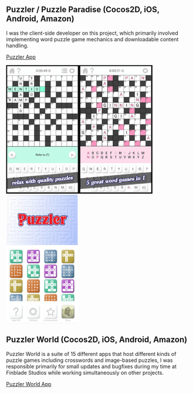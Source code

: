 
## Puzzler / Puzzle Paradise (Cocos2D, iOS, Android, Amazon)

I was the client-side developer on this project, which primarily involved implementing word puzzle game mechanics and downloadable content handling.

[Puzzler App](https://www.puzzler.com/digital-apps/word-puzzles/puzzler)

<img src="other/puzzler1.PNG" alt="Puzzler 1" height="350"/><img src="other/puzzler2.PNG" alt="Puzzler 2" height="350"/><img src="other/puzzler3.PNG" alt="Puzzler 3" height="350"/>

## Puzzler World (Cocos2D, iOS, Android, Amazon)

Puzzler World is a suite of 15 different apps that host different kinds of puzzle games including crosswords and image-based puzzles, I was responsible primarily for small updates and bugfixes during my time at Finblade Studios while working simultaneously on other projects. 

[Puzzler World App](https://www.puzzler.com/digital-apps/mixed-puzzles/puzzler-world)
